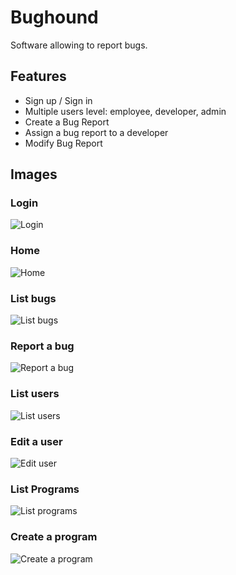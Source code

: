 # Bughound

Software allowing to report bugs. 


## Features

* Sign up / Sign in
* Multiple users level: employee, developer, admin
* Create a Bug Report
* Assign a bug report to a developer
* Modify Bug Report


## Images

### Login
![Login](https://i.ibb.co/bBK7KcH/login-form.png)

### Home
![Home](https://i.ibb.co/SsPXJvb/home.png)

### List bugs
![List bugs](https://i.ibb.co/ZgPSR6w/list-bugs.png)

### Report a bug
![Report a bug](https://i.ibb.co/zrfX1Zq/report-a-bug.png)

### List users
![List users](https://i.ibb.co/DzkvkwQ/list-users.png)

### Edit a user
![Edit user](https://i.ibb.co/JkGbQND/edit-user.png)

### List Programs
![List programs](https://i.ibb.co/8zw01j7/List-programs.png)

### Create a program
![Create a program](https://i.ibb.co/Yf9pZQV/Create-program.png)
